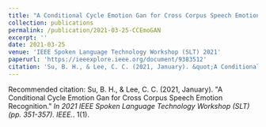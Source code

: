 ```yaml
---
title: "A Conditional Cycle Emotion Gan for Cross Corpus Speech Emotion Recognition"
collection: publications
permalink: /publication/2021-03-25-CCEmoGAN
excerpt: ''
date: 2021-03-25
venue: 'IEEE Spoken Language Technology Workshop (SLT) 2021'
paperurl: 'https://ieeexplore.ieee.org/document/9383512'
citation: 'Su, B. H., & Lee, C. C. (2021, January). &quot;A Conditional Cycle Emotion Gan for Cross Corpus Speech Emotion Recognition.&quot; <i>In 2021 IEEE Spoken Language Technology Workshop (SLT) (pp. 351-357). IEEE.</i>. 1(1).'
---
```


<!-- description -->

<!-- [Download paper here](https://ieeexplore.ieee.org/document/9383512) -->

Recommended citation: Su, B. H., & Lee, C. C. (2021, January). "A Conditional Cycle Emotion Gan for Cross Corpus Speech Emotion Recognition." <i>In 2021 IEEE Spoken Language Technology Workshop (SLT) (pp. 351-357). IEEE.</i>. 1(1).
